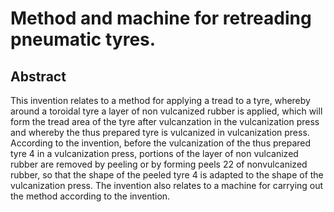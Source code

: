 # Method and machine for retreading pneumatic tyres.

## Abstract
This invention relates to a method for applying a tread to a tyre, whereby around a toroidal tyre a layer of non vulcanized rubber is applied, which will form the tread area of the tyre after vulcanzation in the vulcanization press and whereby the thus prepared tyre is vulcanized in vulcanization press. According to the invention, before the vulcanization of the thus prepared tyre 4 in a vulcanization press, portions of the layer of non vulcanized rubber are removed by peeling or by forming peels 22 of nonvulcanized rubber, so that the shape of the peeled tyre 4 is adapted to the shape of the vulcanization press. The invention also relates to a machine for carrying out the method according to the invention.